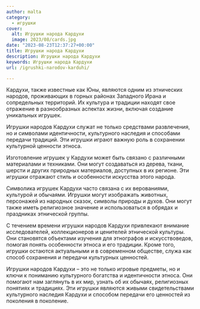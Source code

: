```yaml
---
author: malta
category:
  - игрушки
cover:
  alt: Игрушки народа Кардухи
  image: 2023/08/cards.jpg
date: "2023-08-23T12:37:27+00:00"
title: Игрушки народа Кардухи
description: Игрушки народа Кардухи
keywords: Игрушки народа Кардухи
url: /igrushki-narodov-karduhi/

---
```

Кардухи, также известные как Юны, являются одним из этнических народов, проживающих в горных районах Западного Ирана и сопредельных территорий. Их культура и традиции находят свое отражение в разнообразных аспектах жизни, включая создание уникальных игрушек.

Игрушки народов Кардухи служат не только средствами развлечения, но и символами идентичности, культурного наследия и способами передачи традиций. Эти игрушки играют важную роль в сохранении культурной ценности этноса.

Изготовление игрушек у Кардухи может быть связано с различными материалами и техниками. Они могут создаваться из дерева, ткани, шерсти и других природных материалов, доступных в их регионе. Эти игрушки отражают стиль и особенности искусства этого народа.

Символика игрушек Кардухи часто связана с их верованиями, культурой и обычаями. Игрушки могут изображать животных, персонажей из народных сказок, символы природы и духов. Они могут также иметь религиозное значение и использоваться в обрядах и праздниках этнической группы.

С течением времени игрушки народов Кардухи привлекают внимание исследователей, коллекционеров и ценителей этнической культуры. Они становятся объектами изучения для этнографов и искусствоведов, помогая понять особенности этноса и его традиции. Кроме того, игрушки остаются актуальными и в современном обществе, служа как способ сохранения и передачи культурных ценностей.

Игрушки народов Кардухи – это не только игровые предметы, но и ключи к пониманию культурного богатства и идентичности этноса. Они помогают нам заглянуть в их мир, узнать об их обычаях, религиозных понятиях и традициях. Эти игрушки являются живыми свидетельствами культурного наследия Кардухи и способом передачи его ценностей из поколения в поколение.
